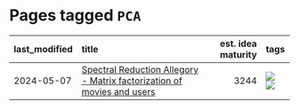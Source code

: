 # Pages tagged `PCA`

|last_modified|title|est. idea maturity|tags
|:---|:---|---:|:---|
|2024-05-07|[Spectral Reduction Allegory - Matrix factorization of movies and users](../pca_opus.md)|3244|[![](https://img.shields.io/badge/tag-PCA-e3b2c7)](../tags/PCA.md) [![](https://img.shields.io/badge/tag-publication-95bed6)](../tags/publication.md)|